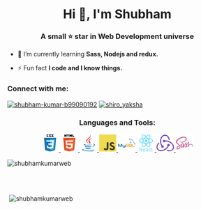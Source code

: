 <h1 align="center">Hi 👋, I'm Shubham</h1>
<h3 align="center">A small ⭐ star in Web Development universe</h3>

- 🌱 I’m currently learning **Sass, Nodejs and redux.**

- ⚡ Fun fact **I code and I know things.**

<h3 align="left">Connect with me:</h3>
<p align="left">
<a href="https://linkedin.com/in/shubham-kumar-b99090192" target="blank"><img align="center" src="https://cdn.jsdelivr.net/npm/simple-icons@3.0.1/icons/linkedin.svg" alt="shubham-kumar-b99090192" height="30" width="40" /></a>
<a href="https://www.hackerrank.com/shiro_yaksha" target="blank"><img align="center" src="https://cdn.jsdelivr.net/npm/simple-icons@3.0.1/icons/hackerrank.svg" alt="shiro_yaksha" height="30" width="40" /></a>
</p>

<h3 align="center">Languages and Tools:</h3>
<p align="center"> <a href="https://www.w3schools.com/css/" target="_blank"> <img src="https://raw.githubusercontent.com/devicons/devicon/master/icons/css3/css3-original-wordmark.svg" alt="css3" width="40" height="40"/> </a> <a href="https://www.w3.org/html/" target="_blank"> <img src="https://raw.githubusercontent.com/devicons/devicon/master/icons/html5/html5-original-wordmark.svg" alt="html5" width="40" height="40"/> </a> <a href="https://www.java.com" target="_blank"> <img src="https://raw.githubusercontent.com/devicons/devicon/master/icons/java/java-original.svg" alt="java" width="40" height="40"/> </a> <a href="https://developer.mozilla.org/en-US/docs/Web/JavaScript" target="_blank"> <img src="https://raw.githubusercontent.com/devicons/devicon/master/icons/javascript/javascript-original.svg" alt="javascript" width="40" height="40"/> </a> <a href="https://www.mysql.com/" target="_blank"> <img src="https://raw.githubusercontent.com/devicons/devicon/master/icons/mysql/mysql-original-wordmark.svg" alt="mysql" width="40" height="40"/> </a> <a href="https://reactjs.org/" target="_blank"> <img src="https://raw.githubusercontent.com/devicons/devicon/master/icons/react/react-original-wordmark.svg" alt="react" width="40" height="40"/> </a> <a href="https://redux.js.org" target="_blank"> <img src="https://raw.githubusercontent.com/devicons/devicon/master/icons/redux/redux-original.svg" alt="redux" width="40" height="40"/> </a> <a href="https://sass-lang.com" target="_blank"> <img src="https://raw.githubusercontent.com/devicons/devicon/master/icons/sass/sass-original.svg" alt="sass" width="40" height="40"/> </a> </p>

<p><img align="center" src="https://github-readme-stats.vercel.app/api/top-langs?username=shubhamkumarweb&show_icons=true&locale=en&layout=compact" alt="shubhamkumarweb" /></p><br><br>

<p>&nbsp;<img align="center" src="https://github-readme-stats.vercel.app/api?username=shubhamkumarweb&show_icons=true&locale=en" alt="shubhamkumarweb" /></p>

